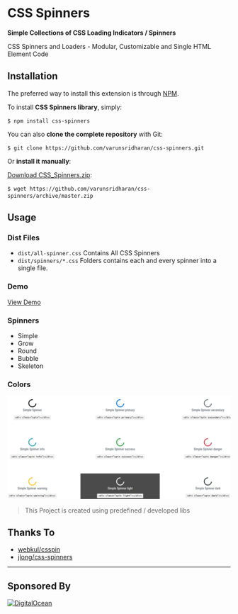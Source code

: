 # CSS Spinners
**Simple Collections of CSS Loading Indicators / Spinners**

CSS Spinners and Loaders - Modular, Customizable and Single HTML Element Code 
 

## Installation
The preferred way to install this extension is through [NPM](http://nodejs.org/).

To install **CSS Spinners library**, simply:

    $ npm install css-spinners

You can also **clone the complete repository** with Git:

    $ git clone https://github.com/varunsridharan/css-spinners.git

Or **install it manually**:

[Download CSS_Spinners.zip](https://github.com/varunsridharan/css-spinners/archive/master.zip):

    $ wget https://github.com/varunsridharan/css-spinners/archive/master.zip

## Usage

### Dist Files
* `dist/all-spinner.css` Contains All CSS Spinners
* `dist/spinners/*.css` Folders contains each and every spinner into a single file.

### Demo
[View Demo](http://varunsridharan.github.io/css-spinners)

### Spinners
* Simple
* Grow
* Round
* Bubble
* Skeleton

### Colors
[![Color Options](https://raw.githubusercontent.com/varunsridharan/css-spinners/master/demo/simple.jpg)](https://s.svarun.in/Ef)


> This Project is created using predefined / developed libs 

## Thanks To
* [webkul/csspin](https://github.com/webkul/csspin)
* [jlong/css-spinners](https://github.com/jlong/css-spinners)

---
## Sponsored By
[![DigitalOcean](https://vsp.ams3.cdn.digitaloceanspaces.com/cdn/DO_Logo_Horizontal_Blue.png)](https://s.svarun.in/Ef)
